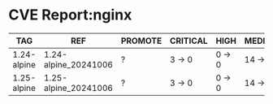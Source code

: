# CVE Report:nginx
|     TAG     |         REF          | PROMOTE | CRITICAL |  HIGH  |  MEDIUM  |  LOW   | UNKNOWN |
|-------------|----------------------|---------|----------|--------|----------|--------|---------|
| 1.24-alpine | 1.24-alpine_20241006 | ?       | 3 -> 0   | 0 -> 0 | 14 -> 12 | 0 -> 0 | 0 -> 0  |
| 1.25-alpine | 1.25-alpine_20241006 | ?       | 3 -> 0   | 0 -> 0 | 14 -> 12 | 0 -> 0 | 0 -> 0  |
